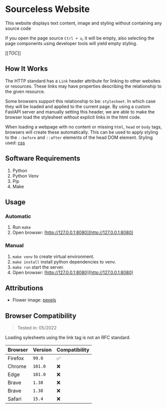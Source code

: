 # Sourceless Website

This website displays text content, image and styling without containing any source code

If you open the page source `Ctrl + u`, it will be empty, also selecting the page components using developer tools will yield empty styling.

[[_TOC_]]

## How It Works

The HTTP standard has a `Link` header attribute for linking to other websites or resources. These links may have properties describing the relationship to the given resource.

Some browsers support this relationship to be: `stylesheet`. In which case they will be loaded and applied to the current page. By using a custom FastAPI server and manually setting this header, we are able to make the browser load the stylesheet without explicit links in the html code.

When loading a webpage with no content or missing `html`, `head` or `body` tags, browsers will create these automatically. This can be used to apply styling to the `::before` and `::after` elements of the head DOM element. Styling used: [css](/static/style.css)

## Software Requirements

1. Python
1. Python Venv
1. Pip
1. Make

## Usage

### Automatic

1. Run `make`
1. Open browser: [http://127.0.0.1:8080](http://127.0.0.1:8080)

### Manual

1. `make venv` to create virtual environment.
1. `make install` install python dependencies to venv.
1. `make run` start the server.
1. Open browser: [http://127.0.0.1:8080](http://127.0.0.1:8080)

## Attributions

- Flower image: [pexels](https://www.pexels.com/photo/yellow-flower-on-white-surface-11431628/)

## Browser Compatibility

> Tested in: 05/2022

Loading sylesheets using the link tag is not an RFC standard.

|Browser|Version|Compatibility|
|---|---|---|
|Firefox|`99.0`|✅|
|Chrome|`101.0`|❌|
|Edge|`101.0`|❌|
|Brave|`1.38`|❌|
|Brave|`1.38`|❌|
|Safari|`15.4`|❌|
